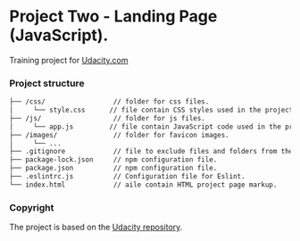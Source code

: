 # Project Two - Landing Page (JavaScript).
Training project for [Udacity.com]

### Project structure

```html
├── /css/                 // folder for css files.
│     └── style.css      // file contain CSS styles used in the project.
├── /js/                  // folder for js files.   
│     └── app.js         // file contain JavaScript code used in the project.
├── /images/              // folder for favicon images.  
│     └── ...
├── .gitignore            // file to exclude files and folders from the repository.
├── package-lock.json     // npm configuration file.
├── package.json          // npm configuration file.
├── .eslintrc.js          // Сonfiguration file for Eslint.
└── index.html            // аile contain HTML project page markup.
```

### Copyright
The project is based on the [Udacity repository].

[Udacity.com]: https://www.udacity.com/
[Udacity repository]: https://github.com/udacity/fend/tree/refresh-2019/projects/landing-page
